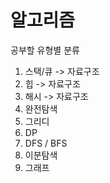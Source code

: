 # 알고리즘

공부할 유형별 분류

1. 스택/큐 -> 자료구조
2. 힙 -> 자료구조
3. 해시 -> 자료구조
4. 완전탐색
5. 그리디
6. DP
7. DFS / BFS
8. 이분탐색
9. 그래프
